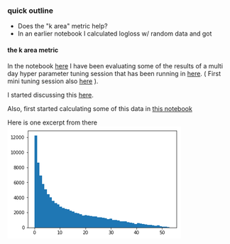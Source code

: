 

### quick outline
- Does the "k area" metric help?
- In an earlier notebook I calculated logloss w/ random data and got


#### the k area metric
In the notebook [here](https://github.com/namoopsoo/learn-citibike/blob/2020-revisit/notes/2020-07-11-local.md) I have been evaluating some of the results of a multi day hyper parameter tuning session that has been running in [here](https://github.com/namoopsoo/learn-citibike/blob/2020-revisit/notes/2020-07-10-aws.md). ( First mini tuning session also [here](https://github.com/namoopsoo/learn-citibike/blob/2020-revisit/notes/2020-07-09-aws.md) ).

I started discussing this [here](https://github.com/namoopsoo/learn-citibike/blob/2020-revisit/notes/2020-07-11-local.md#karea).

Also, first started calculating some of this data in [this notebook](https://github.com/namoopsoo/learn-citibike/blob/2020-revisit/notes/2020-07-04-aws.md)

Here is one excerpt from there
<img src="https://github.com/namoopsoo/learn-citibike/blob/2020-revisit/notes/2020-07-04-aws_files/2020-07-04-aws_34_0.png">
